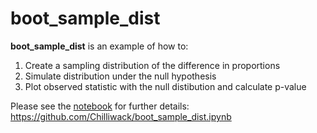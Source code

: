 # boot_sample_dist

**boot_sample_dist** is an example of how to:

1. Create a sampling distribution of the difference in proportions
2. Simulate distribution under the null hypothesis
3. Plot observed statistic with the null distibution and calculate p-value

Please see the [notebook](https://github.com/Chilliwack/boot_sample_dist) for further details: https://github.com/Chilliwack/boot_sample_dist.ipynb
